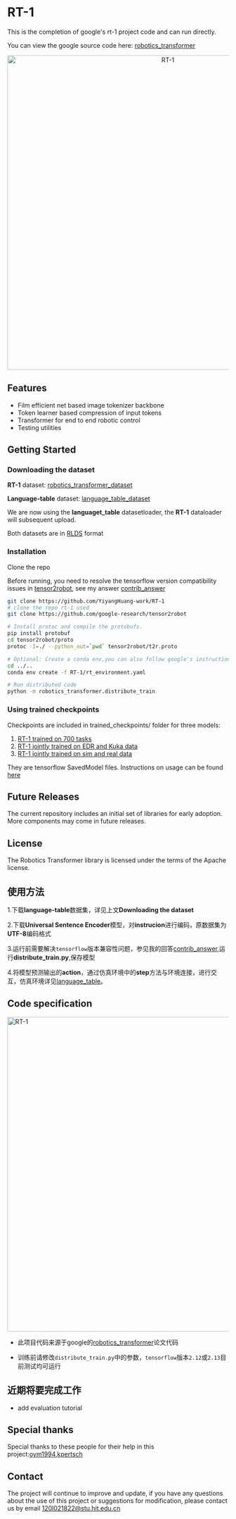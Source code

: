 # RT-1
This is the completion of google's rt-1 project code and can run directly.

You can view the google source code here: [robotics_transformer](https://github.com/google-research/robotics_transformer)
<p align="center">
<img width="715" alt="RT-1" src="https://github.com/YiyangHuang-work/RT-1/assets/75081077/9ff86f52-b4aa-40a9-9471-16e6eb28b04d">
</p>

## Features

* Film efficient net based image tokenizer backbone
* Token learner based compression of input tokens
* Transformer for end to end robotic control
* Testing utilities

## Getting Started
### Downloading the dataset
**RT-1** dataset: [robotics_transformer_dataset](https://console.cloud.google.com/storage/browser/gresearch/rt-1-data-release;tab=objects?prefix=&forceOnObjectsSortingFiltering=false)

**Language-table** dataset: [language_table_dataset](https://github.com/google-research/language-table)

We are now using the **languaget_table** datasetloader, the **RT-1** dataloader will subsequent upload.

Both datasets are in [RLDS](https://arxiv.org/abs/2111.02767) format

### Installation
Clone the repo

Before running, you need to resolve the tensorflow version compatibility issues in [tensor2robot](https://github.com/google-research/tensor2robot), see my answer [contrib_answer](https://github.com/google-research/robotics_transformer/issues/1#issuecomment-1673121690)
```bash
git clone https://github.com/YiyangHuang-work/RT-1
# clone the repo rt-1 used
git clone https://github.com/google-research/tensor2robot

# Install protoc and compile the protobufs.
pip install protobuf
cd tensor2robot/proto
protoc -I=./ --python_out=`pwd` tensor2robot/t2r.proto

# Optional: Create a conda env,you can also follow google's instructions for configuration
cd ../..
conda env create -f RT-1/rt_environment.yaml

# Run distributed code
python -m robotics_transformer.distribute_train
```
### Using trained checkpoints
Checkpoints are included in trained_checkpoints/ folder for three models:
1. [RT-1 trained on 700 tasks](trained_checkpoints/rt1main)
2. [RT-1 jointly trained on EDR and Kuka data](trained_checkpoints/rt1multirobot)
3. [RT-1 jointly trained on sim and real data](trained_checkpoints/rt1simreal)

They are tensorflow SavedModel files. Instructions on usage can be found [here](https://www.tensorflow.org/guide/saved_model)

## Future Releases

The current repository includes an initial set of libraries for early adoption.
More components may come in future releases.

## License

The Robotics Transformer library is licensed under the terms of the Apache
license.

## 使用方法

1.下载**language-table**数据集，详见上文**Downloading the dataset**

2.下载**Universal Sentence Encoder**模型，对**instrucion**进行编码，原数据集为**UTF-8**编码格式

3.运行前需要解决`tensorflow`版本兼容性问题，参见我的回答[contrib_answer](https://github.com/google-research/robotics_transformer/issues/1#issuecomment-1673121690),运行**distribute_train.py**,保存模型

4.将模型预测输出的**action**，通过仿真环境中的**step**方法与环境连接，进行交互，仿真环境详见[language_table](https://github.com/google-research/language-table)。






## Code specification
<img width="715" alt="RT-1" src="https://github.com/YiyangHuang-work/RT-1/assets/75081077/e91556c4-4a12-4151-819a-1418cbed3080">

* 此项目代码来源于google的[robotics_transformer](https://github.com/google-research/robotics_transformer)论文代码

* 训练前请修改`distribute_train.py`中的参数，`tensorflow`版本`2.12`或`2.13`目前测试均可运行
## 近期将要完成工作
* add evaluation tutorial

## Special thanks
Special thanks to these people for their help in this project:[oym1994](https://github.com/oym1994),[kpertsch](https://github.com/kpertsch)
## Contact
The project will continue to improve and update, if you have any questions about the use of this project or suggestions for modification, please contact us by email 120l021822@stu.hit.edu.cn
   
